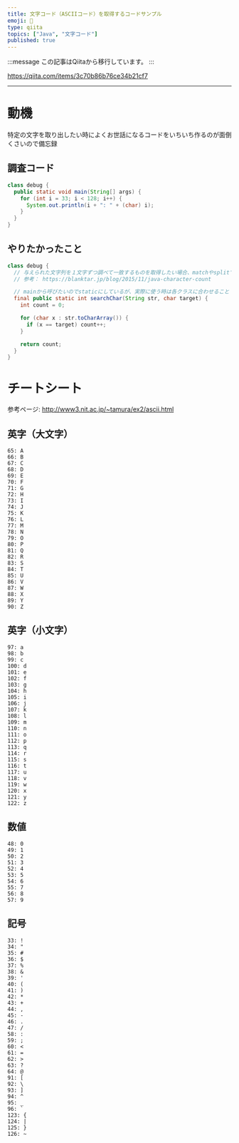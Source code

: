 ```yaml
---
title: 文字コード（ASCIIコード）を取得するコードサンプル
emoji: 📝
type: qiita
topics: ["Java", "文字コード"]
published: true
---
```


:::message
この記事はQiitaから移行しています。
:::

https://qiita.com/items/3c70b86b76ce34b21cf7

---

# 動機

特定の文字を取り出したい時によくお世話になるコードをいちいち作るのが面倒くさいので備忘録

## 調査コード
``` 調査コード.java
class debug {
  public static void main(String[] args) {
    for (int i = 33; i < 128; i++) {
      System.out.println(i + ": " + (char) i);
    }
  }
}
```

## やりたかったこと
``` やりたかったこと.java
class debug {
  // 与えられた文字列を１文字ずつ調べて一致するものを取得したい場合、matchやsplitで正規表現をすると遅すぎたのでシンプルに文字だけ比較する。
  // 参考： https://blanktar.jp/blog/2015/11/java-character-count

  // mainから呼びたいのでstaticにしているが、実際に使う時は各クラスに合わせること
  final public static int searchChar(String str, char target) {
    int count = 0;

    for (char x : str.toCharArray()) {
      if (x == target) count++;
    }

    return count;
  }
}

```

# チートシート
参考ページ: http://www3.nit.ac.jp/~tamura/ex2/ascii.html
## 英字（大文字）
```
65: A
66: B
67: C
68: D
69: E
70: F
71: G
72: H
73: I
74: J
75: K
76: L
77: M
78: N
79: O
80: P
81: Q
82: R
83: S
84: T
85: U
86: V
87: W
88: X
89: Y
90: Z
```

## 英字（小文字）
```
97: a
98: b
99: c
100: d
101: e
102: f
103: g
104: h
105: i
106: j
107: k
108: l
109: m
110: n
111: o
112: p
113: q
114: r
115: s
116: t
117: u
118: v
119: w
120: x
121: y
122: z
```

## 数値
```
48: 0
49: 1
50: 2
51: 3
52: 4
53: 5
54: 6
55: 7
56: 8
57: 9
```

## 記号
```
33: !
34: "
35: #
36: $
37: %
38: &
39: '
40: (
41: )
42: *
43: +
44: ,
45: -
46: .
47: /
58: :
59: ;
60: <
61: =
62: >
63: ?
64: @
91: [
92: \
93: ]
94: ^
95: _
96: `
123: {
124: |
125: }
126: ~
```

